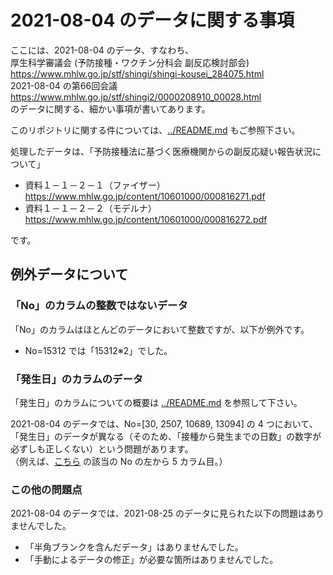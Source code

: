 # 2021-08-04 のデータに関する事項

ここには、2021-08-04 のデータ、すなわち、  
厚生科学審議会 (予防接種・ワクチン分科会 副反応検討部会)  
https://www.mhlw.go.jp/stf/shingi/shingi-kousei_284075.html  
2021-08-04 の第66回会議  
https://www.mhlw.go.jp/stf/shingi2/0000208910_00028.html  
のデータに関する、細かい事項が書いてあります。

このリポジトリに関する件については、[../README.md](../README.md) もご参照下さい。

処理したデータは、「予防接種法に基づく医療機関からの副反応疑い報告状況について」
- 資料１－１－２－１（ファイザー）  
  https://www.mhlw.go.jp/content/10601000/000816271.pdf
- 資料１－１－２－２（モデルナ）  
  https://www.mhlw.go.jp/content/10601000/000816272.pdf

です。

## 例外データについて

### 「No」のカラムの整数ではないデータ
「No」のカラムはほとんどのデータにおいて整数ですが、以下が例外です。
- No=15312 では「15312※2」でした。

### 「発生日」のカラムのデータ
「発生日」のカラムについての概要は [../README.md](../README.md#「発生日」のデータの問題について) を参照して下さい。  

2021-08-04 のデータでは、No=[30, 2507, 10689, 13094] の 4 つにおいて、「発生日」のデータが異なる（そのため、「接種から発生までの日数」の数字が必ずしも正しくない）という問題があります。  
（例えば、[こちら](https://github.com/sarkov28/c19_mhlw_after_vaccination/raw/master/2021-08-04/2021-08-04_PfMo_t2.csv) の該当の No の左から 5 カラム目。）

### この他の問題点
2021-08-04 のデータでは、2021-08-25 のデータに見られた以下の問題はありませんでした。
- 「半角ブランクを含んだデータ」はありませんでした。  
- 「手動によるデータの修正」が必要な箇所はありませんでした。

